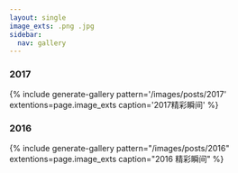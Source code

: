 ```yaml
---
layout: single
image_exts: .png .jpg
sidebar:
  nav: gallery
---
```



### 2017

{% include generate-gallery 
pattern='/images/posts/2017' 
extentions=page.image_exts
caption='2017精彩瞬间' %}


### 2016

{% include generate-gallery 
pattern="/images/posts/2016" 
extentions=page.image_exts 
caption="2016 精彩瞬间" %}
